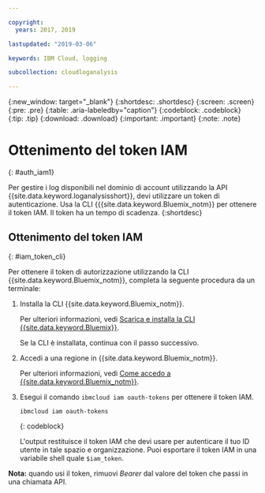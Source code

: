 ```yaml
---

copyright:
  years: 2017, 2019

lastupdated: "2019-03-06"

keywords: IBM Cloud, logging

subcollection: cloudloganalysis

---
```


{:new_window: target="_blank"}
{:shortdesc: .shortdesc}
{:screen: .screen}
{:pre: .pre}
{:table: .aria-labeledby="caption"}
{:codeblock: .codeblock}
{:tip: .tip}
{:download: .download}
{:important: .important}
{:note: .note}


# Ottenimento del token IAM
{: #auth_iam1}

Per gestire i log disponibili nel dominio di account utilizzando la API {{site.data.keyword.loganalysisshort}}, devi utilizzare un token di autenticazione. Usa la CLI {{{site.data.keyword.Bluemix_notm}} per ottenere il token IAM. Il token ha un tempo di scadenza. 
{:shortdesc}


## Ottenimento del token IAM
{: #iam_token_cli}

Per ottenere il token di autorizzazione utilizzando la CLI {{site.data.keyword.Bluemix_notm}}, completa la seguente procedura da un terminale:

1. Installa la CLI {{site.data.keyword.Bluemix_notm}}.

   Per ulteriori informazioni, vedi [Scarica e installa la CLI {{site.data.keyword.Bluemix}}](/docs/cli/index.html#overview).
   
   Se la CLI è installata, continua con il passo successivo.
    
2. Accedi a una regione in {{site.data.keyword.Bluemix_notm}}. 

    Per ulteriori informazioni, vedi [Come accedo a {{site.data.keyword.Bluemix_notm}}](/docs/services/CloudLogAnalysis/qa/cli_qa.html#login).
	
3. Esegui il comando `ibmcloud iam oauth-tokens` per ottenere il token IAM.

    ```
	ibmcloud iam oauth-tokens
	```
	{: codeblock}
	
	L'output restituisce il token IAM che devi usare per autenticare il tuo ID utente in tale spazio e organizzazione. Puoi esportare il token IAM in una variabile shell quale `$iam_token`.



**Nota:** quando usi il token, rimuovi *Bearer* dal valore del token che passi in una chiamata API.

